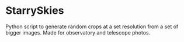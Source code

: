 # StarrySkies
Python script to generate random crops at a set resolution from a set of bigger images. Made for observatory and telescope photos.
